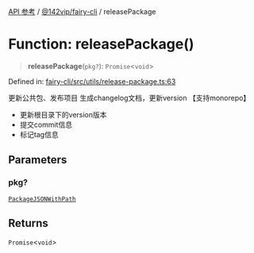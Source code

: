 [API 参考](../wiki/Home) / [@142vip/fairy-cli](../wiki/@142vip.fairy-cli) / releasePackage

# Function: releasePackage()

> **releasePackage**(`pkg?`): `Promise`<`void`>

Defined in: [fairy-cli/src/utils/release-package.ts:63](https://github.com/142vip/core-x/blob/15d5bc9ef4bece78c0e60bdf074a2d245f625100/packages/fairy-cli/src/utils/release-package.ts#L63)

更新公共包、发布项目
生成changelog文档，更新version 【支持monorepo】

* 更新根目录下的version版本
* 提交commit信息
* 标记tag信息

## Parameters

### pkg?

[`PackageJSONWithPath`](../wiki/@142vip.utils.Interface.PackageJSONWithPath)

## Returns

`Promise`<`void`>

